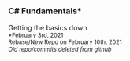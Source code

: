### C# Fundamentals*
Getting the basics down</br>
<sub>*February 3rd, 2021</sub></br>
<sub>Rebase/New Repo on February 10th, 2021</sub></br>
<em><sub>Old repo/commits deleted from github</sub></em>


